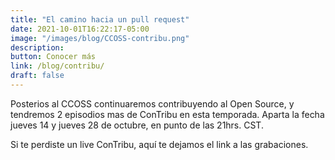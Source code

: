 ```yaml
---
title: "El camino hacia un pull request"
date: 2021-10-01T16:22:17-05:00
image: "/images/blog/CCOSS-contribu.png"
description: 
button: Conocer más
link: /blog/contribu/
draft: false
---
```


Posterios al CCOSS continuaremos contribuyendo al Open Source, y tendremos 2 episodios mas de ConTribu en esta temporada. Aparta la fecha jueves 14 y jueves 28 de octubre, en punto de las 21hrs. CST.

Si te perdiste un live ConTribu, aquí te dejamos el link a las grabaciones.

